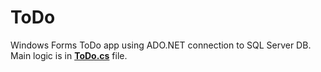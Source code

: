 # ToDo
Windows Forms ToDo app using ADO.NET connection to SQL Server DB.
Main logic is in [**ToDo.cs**](ToDo.cs) file.
